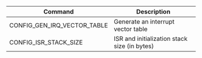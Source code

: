 | Command | Description |
| --- | --- |
| CONFIG_GEN_IRQ_VECTOR_TABLE | Generate an interrupt vector table |
| CONFIG_ISR_STACK_SIZE | ISR and initialization stack size (in bytes) |
